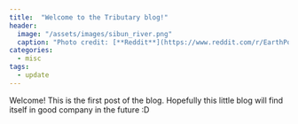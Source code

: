 ```yaml
---
title:  "Welcome to the Tributary blog!"
header:
  image: "/assets/images/sibun_river.png"
  caption: "Photo credit: [**Reddit**](https://www.reddit.com/r/EarthPorn/comments/lg0xno/tree_shaped_river_tributary_sibun_river_belize/)"
categories: 
  - misc
tags:
  - update
---
```


Welcome! This is the first post of the blog. Hopefully this little blog will find itself in good company in the future :D